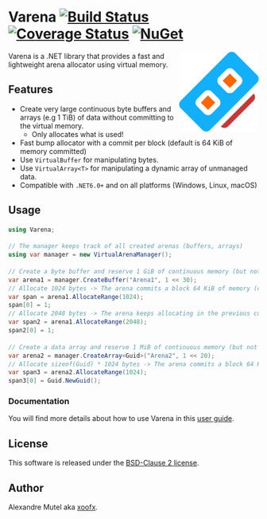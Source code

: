 # Varena [![Build Status](https://github.com/xoofx/Varena/workflows/ci/badge.svg?branch=main)](https://github.com/xoofx/Varena/actions) [![Coverage Status](https://coveralls.io/repos/github/xoofx/Varena/badge.svg?branch=main)](https://coveralls.io/github/xoofx/Varena?branch=main) [![NuGet](https://img.shields.io/nuget/v/Varena.svg)](https://www.nuget.org/packages/Varena/)

<img align="right" width="160px" height="160px" src="img/varena.png">

Varena is a .NET library that provides a fast and lightweight arena allocator using virtual memory.
  
## Features

- Create very large continuous byte buffers and arrays (e.g 1 TiB) of data without committing to the virtual memory.
  - Only allocates what is used!
- Fast bump allocator with a commit per block (default is 64 KiB of memory committed)
- Use `VirtualBuffer` for manipulating bytes.
- Use `VirtualArray<T>` for manipulating a dynamic array of unmanaged data.
- Compatible with `.NET6.0+` and on all platforms (Windows, Linux, macOS)

## Usage

```csharp
using Varena;

// The manager keeps track of all created arenas (buffers, arrays)
using var manager = new VirtualArenaManager();

// Create a byte buffer and reserve 1 GiB of continuous memory (but not yet allocated)
var arena1 = manager.CreateBuffer("Arena1", 1 << 30);
// Allocate 1024 bytes -> The arena commits a block 64 KiB of memory (configurable)
var span = arena1.AllocateRange(1024);
span[0] = 1;
// Allocate 2048 bytes -> The arena keeps allocating in the previous commit block of 64 KiB
var span2 = arena1.AllocateRange(2048);
span2[0] = 1;

// Create a data array and reserve 1 MiB of continuous memory (but not yet allocated)
var arena2 = manager.CreateArray<Guid>("Arena2", 1 << 20);
// Allocate sizeof(Guid) * 1024 bytes -> The arena commits a block 64 KiB of memory (configurable)
var span3 = arena2.AllocateRange(1024);
span3[0] = Guid.NewGuid();
```

### Documentation

You will find more details about how to use Varena in this [user guide](https://github.com/xoofx/Varena/blob/main/doc/readme.md).

## License

This software is released under the [BSD-Clause 2 license](https://opensource.org/licenses/BSD-2-Clause). 

## Author

Alexandre Mutel aka [xoofx](http://xoofx.com).
